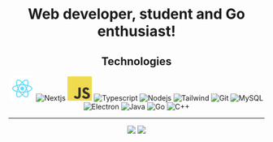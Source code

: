 <div align="center">
   <h1>Web developer, student and Go enthusiast!</h1>
   
   
   <h2>Technologies</h2>
</div>

<div align="center">
      <img alt"React" width="48px" src="https://raw.githubusercontent.com/github/explore/80688e429a7d4ef2fca1e82350fe8e3517d3494d/topics/react/react.png" />
      <img alt="Nextjs" width="48px" src="https://i.ytimg.com/vi/N5DdKEHIPv0/maxresdefault.jpg" />
      <img alt="JavaScript" width="48px" src="https://raw.githubusercontent.com/github/explore/80688e429a7d4ef2fca1e82350fe8e3517d3494d/topics/javascript/javascript.png" />
      <img alt="Typescript" width="48px" src="https://upload.wikimedia.org/wikipedia/commons/4/4c/Typescript_logo_2020.svg" />
      <img alt="Nodejs" width="48px" src="https://midu.dev/images/tags/node.png" />
      <img alt="Tailwind" width="48px" src="https://upload.wikimedia.org/wikipedia/commons/thumb/d/d5/Tailwind_CSS_Logo.svg/2048px-Tailwind_CSS_Logo.svg.png" />
      <img alt="Git" width="48px" src="https://miro.medium.com/max/650/1*zzvdRmHGGXONZpuQ2FeqsQ.png" />
      <img alt="MySQL" width="48px" src="https://www.freepnglogos.com/uploads/logo-mysql-png/logo-mysql-mysql-logo-png-images-are-download-crazypng-21.png" />
      <img alt="Electron" width="48px" src="https://upload.wikimedia.org/wikipedia/commons/thumb/9/91/Electron_Software_Framework_Logo.svg/1200px-Electron_Software_Framework_Logo.svg.png"/>
      <img alt="Java" width="48px" src="https://user-images.githubusercontent.com/32307513/130500513-f3c54c12-61f1-48fd-933f-e8e1c6d478be.png" />
      <img alt="Go" width="48px" src="https://upload.wikimedia.org/wikipedia/commons/thumb/0/05/Go_Logo_Blue.svg/1200px-Go_Logo_Blue.svg.png"/>
      <img alt="C++" width="48px" src="https://upload.wikimedia.org/wikipedia/commons/thumb/1/18/ISO_C%2B%2B_Logo.svg/1200px-ISO_C%2B%2B_Logo.svg.png" />
</div>


---

<div align="center">
   <img width="400" src="https://github-readme-stats.vercel.app/api?username=ReynaldoCerpa&count_private=true&include_all_commits=true&show_icons=true&hide_border=true&title_color=58A6FF&icon_color=1F6FEB&text_color=C3D1D9&bg_color=0D1117" />
   <img width="400" src="https://github-readme-streak-stats.herokuapp.com/?user=ReynaldoCerpa&hide_border=true&show_icons=true&currStreakNum=58A6FF&sideNums=58A6FF&border=1F6FEB&currStreakLabel=C3D1D9&background=0D1117&sideLabels=C3D1D9&dates=58A6FF" />
</div>
